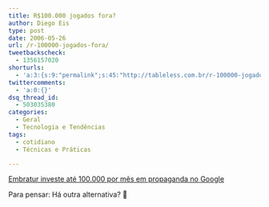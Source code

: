 ```yaml
---
title: R$100.000 jogados fora?
author: Diego Eis
type: post
date: 2006-05-26
url: /r-100000-jogados-fora/
tweetbackscheck:
  - 1356157020
shorturls:
  - 'a:3:{s:9:"permalink";s:45:"http://tableless.com.br/r-100000-jogados-fora";s:7:"tinyurl";s:26:"http://tinyurl.com/3fna3f8";s:4:"isgd";s:19:"http://is.gd/u7LnUv";}'
twittercomments:
  - 'a:0:{}'
dsq_thread_id:
  - 503035380
categories:
  - Geral
  - Tecnologia e Tendências
tags:
  - cotidiano
  - Técnicas e Práticas

---
```

[Embratur investe até 100.000 por mês em propaganda no Google][1]
  
Para pensar: Há outra alternativa? 🙂

 [1]: http://undergoogle.blogspot.com/2006/05/embratur-investe-at-r-100-mil-por-ms.html